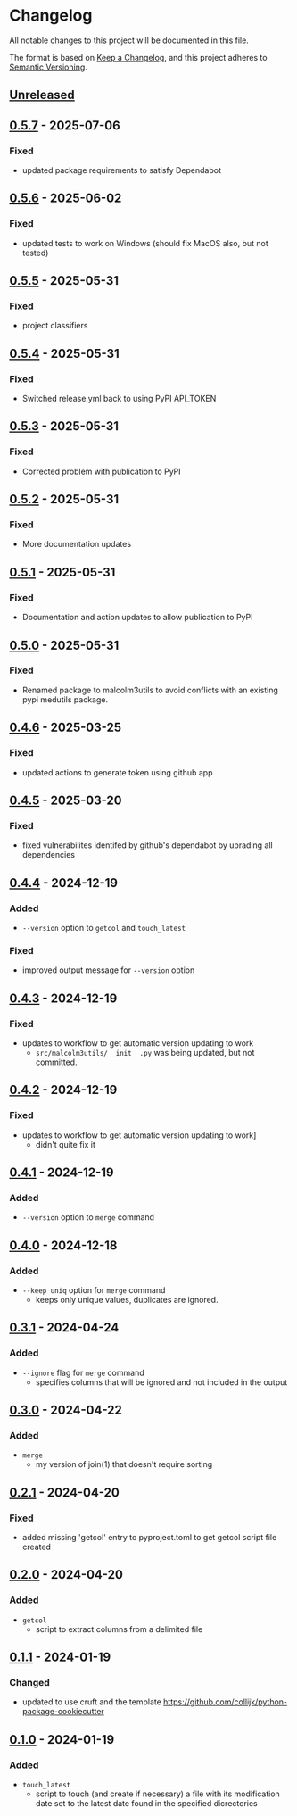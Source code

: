 # Changelog

All notable changes to this project will be documented in this file.

The format is based on [Keep a Changelog](https://keepachangelog.com/en/1.0.0/), and this project adheres to [Semantic Versioning](https://semver.org/spec/v2.0.0.html).

## [Unreleased]

## [0.5.7] - 2025-07-06

### Fixed

- updated package requirements to satisfy Dependabot

## [0.5.6] - 2025-06-02

### Fixed

- updated tests to work on Windows (should fix MacOS also, but not tested)

## [0.5.5] - 2025-05-31

### Fixed

- project classifiers

## [0.5.4] - 2025-05-31

### Fixed

- Switched release.yml back to using PyPI API_TOKEN

## [0.5.3] - 2025-05-31

### Fixed

- Corrected problem with publication to PyPI

## [0.5.2] - 2025-05-31

### Fixed

- More documentation updates

## [0.5.1] - 2025-05-31

### Fixed

- Documentation and action updates to allow publication to PyPI

## [0.5.0] - 2025-05-31

### Fixed

- Renamed package to malcolm3utils to avoid conflicts with an existing pypi medutils package.

## [0.4.6] - 2025-03-25

### Fixed

- updated actions to generate token using github app

## [0.4.5] - 2025-03-20

### Fixed

- fixed vulnerabilites identifed by github's dependabot by uprading all dependencies

## [0.4.4] - 2024-12-19

### Added

- `--version` option to `getcol` and `touch_latest`

### Fixed

- improved output message for `--version` option

## [0.4.3] - 2024-12-19

### Fixed

- updates to workflow to get automatic version updating to work
  - `src/malcolm3utils/__init__.py` was being updated, but not committed.

## [0.4.2] - 2024-12-19

### Fixed

- updates to workflow to get automatic version updating to work]
  - didn't quite fix it

## [0.4.1] - 2024-12-19

### Added

- `--version` option to `merge` command

## [0.4.0] - 2024-12-18

### Added

- `--keep uniq` option for `merge` command
  - keeps only unique values, duplicates are ignored.

## [0.3.1] - 2024-04-24

### Added

- `--ignore` flag for `merge` command
  - specifies columns that will be ignored and not included in the output

## [0.3.0] - 2024-04-22

### Added

- `merge`
  - my version of join(1) that doesn't require sorting

## [0.2.1] - 2024-04-20

### Fixed

- added missing 'getcol' entry to pyproject.toml to get getcol script file created

## [0.2.0] - 2024-04-20

### Added

- `getcol`
  - script to extract columns from a delimited file

## [0.1.1] - 2024-01-19

### Changed

- updated to use cruft and the template https://github.com/collijk/python-package-cookiecutter

## [0.1.0] - 2024-01-19

### Added

- `touch_latest`
  - script to touch (and create if necessary) a file
    with its modification date set to the latest date found in the specified dicrectories

[Unreleased]: https://github.com/malcolm-3/malcolm3utils/compare/0.5.7...master
[0.5.7]: https://github.com/malcolm-3/malcolm3utils/compare/0.5.6...0.5.7
[0.5.6]: https://github.com/malcolm-3/malcolm3utils/compare/0.5.5...0.5.6
[0.5.5]: https://github.com/malcolm-3/malcolm3utils/compare/0.5.4...0.5.5
[0.5.4]: https://github.com/malcolm-3/malcolm3utils/compare/0.5.3...0.5.4
[0.5.3]: https://github.com/malcolm-3/malcolm3utils/compare/0.5.2...0.5.3
[0.5.2]: https://github.com/malcolm-3/malcolm3utils/compare/0.5.1...0.5.2
[0.5.1]: https://github.com/malcolm-3/malcolm3utils/compare/0.5.0...0.5.1
[0.5.0]: https://github.com/malcolm-3/malcolm3utils/compare/0.4.6...0.5.0
[0.4.6]: https://github.com/malcolm-3/malcolm3utils/compare/0.4.5...0.4.6
[0.4.5]: https://github.com/malcolm-3/malcolm3utils/compare/0.4.4...0.4.5
[0.4.4]: https://github.com/malcolm-3/malcolm3utils/compare/0.4.3...0.4.4
[0.4.3]: https://github.com/malcolm-3/malcolm3utils/compare/0.4.2...0.4.3
[0.4.2]: https://github.com/malcolm-3/malcolm3utils/compare/0.4.1...0.4.2
[0.4.1]: https://github.com/malcolm-3/malcolm3utils/compare/0.4.0...0.4.1
[0.4.0]: https://github.com/malcolm-3/malcolm3utils/compare/0.3.1...0.4.0
[0.3.1]: https://github.com/malcolm-3/malcolm3utils/compare/0.3.0...0.3.1
[0.3.0]: https://github.com/malcolm-3/malcolm3utils/compare/0.2.1...0.3.0
[0.2.1]: https://github.com/malcolm-3/malcolm3utils/compare/0.2.0...0.2.1
[0.2.0]: https://github.com/malcolm-3/malcolm3utils/compare/0.1.1...0.2.0
[0.1.1]: https://github.com/malcolm-3/malcolm3utils/compare/0.1.0...0.1.1
[0.1.0]: https://github.com/malcolm-3/malcolm3utils/tree/0.1.0
